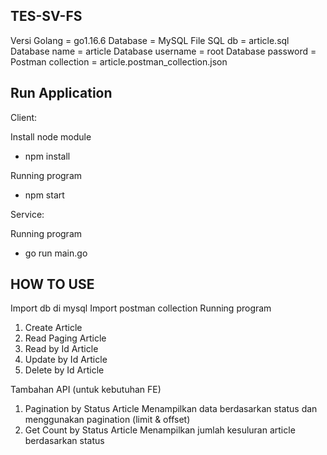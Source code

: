 TES-SV-FS
---------

Versi Golang = go1.16.6
Database = MySQL
File SQL db = article.sql
Database name = article
Database username = root
Database password =
Postman collection = article.postman_collection.json

Run Application
---------------

Client:

Install node module
- npm install

Running program
- npm start

Service:

Running program
- go run main.go

HOW TO USE
----------
Import db di mysql
Import postman collection
Running program

1. Create Article
2. Read Paging Article
3. Read by Id Article
4. Update by Id Article
5. Delete by Id Article

Tambahan API (untuk kebutuhan FE)
1. Pagination by Status Article
Menampilkan data berdasarkan status dan menggunakan pagination (limit & offset)
2. Get Count by Status Article
Menampilkan jumlah kesuluran article berdasarkan status